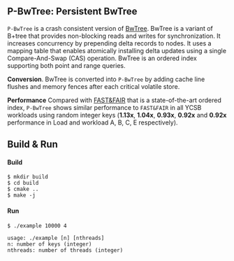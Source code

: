 ## P-BwTree: Persistent BwTree

`P-BwTree` is a crash consistent version of [BwTree](https://ieeexplore.ieee.org/abstract/document/6544834). 
BwTree is a variant of B+tree that provides non-blocking reads and writes for synchronization. 
It increases concurrency by prepending delta records to nodes. It uses a mapping table that enables
atomically installing delta updates using a single Compare-And-Swap (CAS) operation.
BwTree is an ordered index supporting both point and range queries.

**Conversion**. BwTree is converted into `P-BwTree` by adding cache line flushes and memory fences after each critical volatile store. 

**Performance** Compared with [FAST&FAIR](https://www.usenix.org/conference/fast18/presentation/hwang) that is a state-of-the-art ordered index, 
`P-BwTree` shows similar performance to `FAST&FAIR` in all YCSB workloads using random integer keys (**1.13x**, **1.04x**, **0.93x**, **0.92x** 
and **0.92x** performance in Load and workload A, B, C, E respectively).

## Build & Run

#### Build

```
$ mkdir build
$ cd build
$ cmake ..
$ make -j
```

#### Run

```
$ ./example 10000 4

usage: ./example [n] [nthreads]
n: number of keys (integer)
nthreads: number of threads (integer)
```
